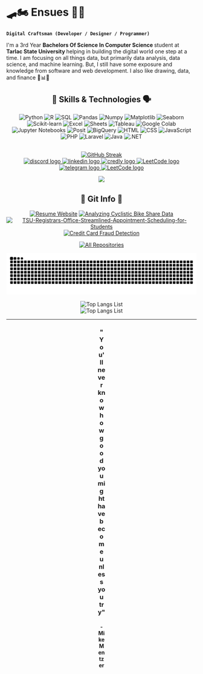# 🛹🏍️ Ensues 🎸📖

**`Digital Craftsman (Developer / Designer / Programmer)`**

I'm a 3rd Year <b> Bachelors Of Science In Computer Science </b> student at <b> Tarlac State University </b> helping in building the digital world one step at a time. I am focusing on all things data, but primarily data analysis, data science, and machine learning. But, I still have some exposure and knowledge from software and web development. I also like drawing, data, and finance 🎨📊💸

###

<div align="center">

  <h2 align="center"> 🧰 Skills & Technologies 🗣️ </h2> 
  
  <p align="center">
    <img alt="Python" src="https://img.shields.io/badge/-Python-3670A0?style=for-the-badge&logo=python&logoColor=ffdd54"/>
    <img alt="R" src="https://img.shields.io/badge/R-002366?style=for-the-badge&logo=R&logoColor=white"/>
    <img alt="SQL" src="https://img.shields.io/badge/-SQL-000?style=for-the-badge&logo=MySQL&logoColor=4479A1" />
    <img alt="Pandas" src="https://img.shields.io/badge/-Pandas-333333?style=for-the-badge&logo=pandas"/>
    <img alt="Numpy" src="https://img.shields.io/badge/Numpy-777BB4?style=for-the-badge&logo=numpy&logoColor=white"/>
    <img alt="Matplotlib" src="https://img.shields.io/badge/-Matplotlib-000000?style=for-the-badge&logo=python"/>
    <img alt="Seaborn" src="https://img.shields.io/badge/-Seaborn-3776AB?style=for-the-badge&logo=python&logoColor=white&size=40x40"/>
    <img alt="Scikit-learn" src="https://img.shields.io/badge/scikit--learn-F7931E?style=for-the-badge&logo=scikit-learn&logoColor=white"/>
    <img alt="Excel" src="https://img.shields.io/badge/excel-008000?style=for-the-badge&logo=google-sheets&logoColor=white" />
    <img alt="Sheets" src="https://img.shields.io/badge/Sheets-008000?style=for-the-badge&logo=google-sheets&logoColor=white" />
    <img alt="Tableau" src="https://img.shields.io/badge/Tableau-ffffff?style=for-the-badge&logo=Tableau&logoColor=black" />
    <img alt="Google Colab" src="https://img.shields.io/badge/Google_Colab-F9AB00?style=for-the-badge&logo=google-colab&logoColor=white"/>
    <img alt="Jupyter Notebooks" src="https://img.shields.io/badge/Jupyter%20Notebook-F37626?style=for-the-badge&logo=jupyter&logoColor=white" />
    <img alt="Posit" src="https://img.shields.io/badge/Posit-002366?style=for-the-badge&logo=Posit&logoColor=white" />
    <img alt="BigQuery" src="https://img.shields.io/badge/BigQuery-3670A0?style=for-the-badge&logo=BigQuery&logoColor=white"/>
    <img alt="HTML" src="https://shields.io/badge/HTML-f06529?style=for-the-badge&logo=html5&logoColor=white&labelColor=f06529"/>
    <img alt="CSS" src="https://img.shields.io/badge/CSS-239120?style=for-the-badge&logo=css3&logoColor=white"/>
    <img alt="JavaScript" src="https://shields.io/badge/JavaScript-F7DF1E?logo=JavaScript&logoColor=000&style=for-the-badge"/>
    <img alt="PHP" src="https://shields.io/badge/-PHP-3776AB?style=for-the-badge&logo=php&logoColor=white"/>
    <img alt="Laravel" src="https://img.shields.io/badge/Laravel-2e2e2e?style=for-the-badge&logo=laravel&logoColor=white"/>
    <img alt="Java" src="https://img.shields.io/badge/Java-ED8B00?style=for-the-badge&logo=openjdk&logoColor=white"/>
    <img alt=".NET" src="https://img.shields.io/badge/.NET-512BD4?style=for-the-badge&logo=dotnet&logoColor=fff"/>
  </p>

  <div align="center">
  <br>
  <a href="https://git.io/streak-stats"><img src="https://github-readme-streak-stats.herokuapp.com?user=Ensues&theme=catppuccin_mocha" alt="GitHub Streak" /></a>
  <br> 
  <a href="https://discordapp.com/users/Sen/" target="_blank">
    <img src="https://img.shields.io/static/v1?message=Discord&logo=discord&label=&color=7289DA&logoColor=white&labelColor=&style=for-the-badge" height="24" alt="discord logo"  />
  </a>
  <a href="https://www.linkedin.com/in/ejanssenq/" target="_blank">
    <img src="https://img.shields.io/static/v1?message=LinkedIn&logo=linkedin&label=&color=0077B5&logoColor=white&labelColor=&style=for-the-badge" height="24" alt="linkedin logo"  />
  </a>
  <a href="https://www.credly.com/users/eric-janssen-quiambao" target="_blank">
    <img src="https://img.shields.io/badge/-Credly-FF6B00?style=for-the-badge&logo=credly&logoColor=white" height="24" alt="credly logo"  />
  </a>
  <a href="https://leetcode.com/u/ejanssenq/" target="_blank">
    <img src="https://img.shields.io/static/v1?message=LeetCode&logo=LeetCode&label=&color=yellow&logoColor=white&labelColor=&style=for-the-badge" height="24" alt="LeetCode logo"  />
  </a>
  <a href=" https://www.hackerrank.com/profile/Ensues" target="_blank">
    <img src="https://img.shields.io/static/v1?message=hackerrank&logo=hackerrank&label=&color=green&logoColor=white&labelColor=&style=for-the-badge" height="24" alt="telegram logo"  />
  </a>
  <a href=" https://www.sololearn.com/en/profile/20612487" target="_blank">
    <img src="https://img.shields.io/static/v1?message=SoloLearn&logo=SoloLearn&label=&color=black&logoColor=white&labelColor=&style=for-the-badge" height="24" alt="LeetCode logo"  />
  </a>

  <p></p>
  
  ![](https://komarev.com/ghpvc/?username=Ensues&&color=033E3E&style=flat-square&abbreviated=true)

</div>

  <!--

    <img align="right" alt="totoro" width="425" src="images\moto.webp"> 

  
  #### Languages

  <img src="https://cdn.jsdelivr.net/gh/devicons/devicon/icons/html5/html5-original.svg" height="40" alt="html5 logo"  />
  <img width="12" />
  <img src="https://cdn.jsdelivr.net/gh/devicons/devicon/icons/css3/css3-original.svg" height="40" alt="css3 logo"  />
  <img width="12" />
  <img src="https://cdn.jsdelivr.net/gh/devicons/devicon/icons/javascript/javascript-original.svg" height="40" alt="javascript logo"  />
  <img width="12" />
  <img src="https://cdn.jsdelivr.net/gh/devicons/devicon/icons/php/php-original.svg" height="40" alt="php logo"  />
  <img width="12" />
  
  <img src="https://cdn.jsdelivr.net/gh/devicons/devicon/icons/python/python-original.svg" height="40" alt="python logo"  />
  <img width="12" />
  <img src="https://cdn.jsdelivr.net/gh/devicons/devicon@latest/icons/r/r-original.svg" height="40"  alt="R logo"/>
  <img width="12" />
  <img src="https://cdn.jsdelivr.net/gh/devicons/devicon/icons/mysql/mysql-original.svg" height="40" alt="mysql logo"  />
  <img width="12" />
  <img src="https://cdn.jsdelivr.net/gh/devicons/devicon/icons/java/java-original.svg" height="40" alt="java logo"  />
  <img width="12" />
  <img src="https://cdn.jsdelivr.net/gh/devicons/devicon/icons/visualbasic/visualbasic-original.svg" height="40" alt="visualbasic logo"  />
  <img width="12" />


  #### Data Science & Quant Analysis 
  <img src="https://cdn.jsdelivr.net/gh/devicons/devicon/icons/numpy/numpy-original.svg" height="40" alt="numpy logo"  />
  <img width="12" />
  <img src="https://cdn.jsdelivr.net/gh/devicons/devicon/icons/pandas/pandas-original.svg" height="40" alt="pandas logo"  />
  <img width="12" />
  <img src="https://cdn.jsdelivr.net/gh/devicons/devicon/icons/matplotlib/matplotlib-original.svg" height="40" alt="matplotlib logo"  />
  <img width="12" />
  <img src="https://cdn.jsdelivr.net/gh/devicons/devicon/icons/scikitlearn/scikitlearn-original.svg" height="40" alt="visualstudio logo"/>
  <img width="12" />   

  #### IDEs
  <img src="https://cdn.jsdelivr.net/gh/devicons/devicon/icons/vscode/vscode-original.svg" height="40" alt="vscode logo"  />
  <img width="12" />
  <img src="https://cdn.jsdelivr.net/gh/devicons/devicon/icons/visualstudio/visualstudio-original.svg" height="40" alt="visualstudio logo"  />
  <img width="12" />     
  <img src="https://cdn.jsdelivr.net/gh/devicons/devicon/icons/jupyter/jupyter-original-wordmark.svg" height="40" alt="visualstudio logo"   />
  <img width="12" />
  <img src="https://cdn.jsdelivr.net/gh/devicons/devicon@latest/icons/rstudio/rstudio-original.svg" height="40"  alt="RStudio logo"/>
  <img width="12" />

  #### Tools & Tech
  <img src="https://cdn.jsdelivr.net/gh/devicons/devicon/icons/github/github-original.svg" height="40" alt="github logo"  />
  <img width="12" />
  <img src="https://cdn.jsdelivr.net/gh/devicons/devicon/icons/git/git-original.svg" height="40" alt="git logo"  />
  <img width="12" />
  -->
  
</div>



<div align="center">

  <h2> 💽 Git Info 💾</h2>

  [![Resume Website](https://github-readme-stats.vercel.app/api/pin/?username=Ensues&repo=Ensues.github.io&theme=catppuccin_mocha)](https://github.com/Ensues/Ensues.github.io)
  [![Analyzing Cyclistic Bike Share Data](https://github-readme-stats.vercel.app/api/pin/?username=Ensues&repo=Analyzing-Cyclistic-Bike-Share-Data&theme=catppuccin_mocha)](https://github.com/Ensues/Analyzing-Cyclistic-Bike-Share-Data) 
  [![TSU-Registrars-Office-Streamlined-Appointment-Scheduling-for-Students](https://github-readme-stats.vercel.app/api/pin/?username=Ensues&repo=TSU-Registrars-Office-Streamlined-Appointment-Scheduling-for-Students&theme=catppuccin_mocha)](https://github.com/Ensues/TSU-Registrars-Office-Streamlined-Appointment-Scheduling-for-Students)
  [![Credit Card Fraud Detection](https://github-readme-stats.vercel.app/api/pin/?username=Ensues&repo=Credit-Card-Fraud-Detection&theme=catppuccin_mocha)](https://github.com/Ensues/Credit-Card-Fraud-Detection) 

  <a href="https://github.com/Ensues?tab=repositories" target="_blank"><img alt="All Repositories" title="All Repositories" src="https://img.shields.io/badge/-Repositories%20-6600cc?style=for-the-badge&logo=koding&logoColor=white"/></a>

  ![snake gif](https://github.com/Ensues/Ensues/blob/output/github-contribution-grid-snake-dark.svg)
  
  <img src="https://github-readme-stats.vercel.app/api/top-langs?username=Ensues&theme=catppuccin_mocha&hide_border=false&langs_count=10&layout=pie" width=340 alt="Top Langs List" />
  <br>
  <img src="https://github-readme-stats.vercel.app/api/?username=Ensues&theme=catppuccin_mocha&hide_border=false&show_icons=true" width=340 alt="Top Langs List" />

</div>

---

<div align="center">
  <div style="width: 20px;">
    <h3>"You'll never know how good you might have become unless you try"</h3>
    <h4> - Mike Mentzer </h4>
  </div>
</div>
